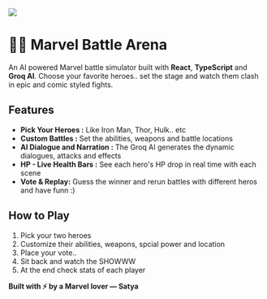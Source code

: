 ![](https://pbs.twimg.com/media/G3xRCW8XIAAopWb?format=jpg&name=large)

# 🦸‍♂️ Marvel Battle Arena

An AI powered Marvel battle simulator built with **React**, **TypeScript** and **Groq AI**. 
Choose your favorite heroes.. set the stage and watch them clash in epic and comic styled fights.

## Features

- **Pick Your Heroes :** Like Iron Man, Thor, Hulk.. etc  
- **Custom Battles :** Set the abilities, weapons and battle locations
- **AI Dialogue and Narration :** The Groq AI generates the dynamic dialogues, attacks and effects
- **HP - Live Health Bars :** See each hero's HP drop in real time with each scene 
- **Vote & Replay:** Guess the winner and rerun battles with different heros and have funn :)  

## How to Play

1. Pick your two heroes 
2. Customize their abilities, weapons, spcial power and location  
3. Place your vote..  
4. Sit back and watch the SHOWWW  
5. At the end check stats of each player  


**Built with ⚡ by a Marvel lover — Satya**

